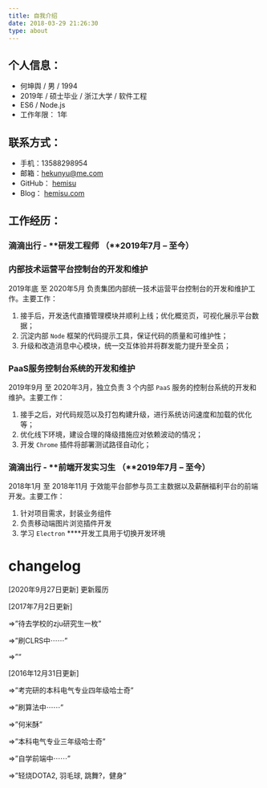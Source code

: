 ```yaml
---
title: 自我介绍
date: 2018-03-29 21:26:30
type: about
---
```

## 个人信息：

- 何坤舆 / 男 / 1994
- 2019年 / 硕士毕业 / 浙江大学 / 软件工程
- ES6 / Node.js
- 工作年限： 1年

## 联系方式：

- 手机：13588298954
- 邮箱：hekunyu@me.com
- GitHub： [hemisu](http://www.github.com/hemisu)
- Blog： [hemisu.com](http://blog.hemisu.com/)

## 工作经历：

### 滴滴出行 - **研发工程师 （**2019年7月 – 至今）

### 内部技术运营平台控制台的开发和维护

2019年底 至 2020年5月 负责集团内部统一技术运营平台控制台的开发和维护工作。主要工作：

1. 接手后，开发迭代直播管理模块并顺利上线；优化概览页，可视化展示平台数据；
2. 沉淀内部 `Node` 框架的代码提示工具，保证代码的质量和可维护性；
3. 升级和改造消息中心模块，统一交互体验并将群发能力提升至全员；

### PaaS服务控制台系统的开发和维护

2019年9月 至 2020年3月，独立负责 3 个内部 `PaaS` 服务的控制台系统的开发和维护。主要工作：

1. 接手之后，对代码规范以及打包构建升级，进行系统访问速度和加载的优化等；
2. 优化线下环境，建设合理的降级措施应对依赖波动的情况；
3. 开发 `Chrome` 插件将部署测试路径自动化；

### 滴滴出行 - **前端开发实习生 （**2019年7月 – 至今）

2018年1月 至 2018年11月 于效能平台部参与员工主数据以及薪酬福利平台的前端开发。主要工作：

1. 针对项目需求，封装业务组件
2. 负责移动端图片浏览插件开发
3. 学习 `Electron` ****开发工具用于切换开发环境

# changelog
[2020年9月27日更新]
更新履历

[2017年7月2日更新]

=>”待去学校的zju研究生一枚”

=>”刷CLRS中⋯⋯”

=>”“

[2016年12月31日更新]

=>”考完研的本科电气专业四年级哈士奇”

=>”刷算法中⋯⋯”

=>”何米酥”

=>”本科电气专业三年级哈士奇”

=>”自学前端中⋯⋯”

=>”轻烧DOTA2, 羽毛球, 跳舞?，健身”
